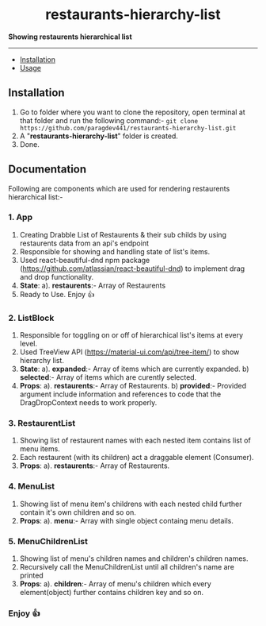 <h1 align="center">
restaurants-hierarchy-list
</h1>

**Showing restaurents hierarchical list**

---

- [Installation](#installation)
- [Usage](#usage)

## Installation

1. Go to folder where you want to clone the repository, open terminal at that folder and run the following command:- `git clone https://github.com/paragdev441/restaurants-hierarchy-list.git`
2. A "**restaurants-hierarchy-list**" folder is created.
3. Done.

## Documentation

Following are components which are used for rendering restaurents hierarchical list:-

### 1. App

1.  Creating Drabble List of Restaurents & their sub childs by using restaurents data from an api's endpoint
2.  Responsible for showing and handling state of list's items.
3.  Used react-beautiful-dnd npm package (https://github.com/atlassian/react-beautiful-dnd) to implement drag and drop functionality.
4.  **State**:
    a). **restaurents**:- Array of Restaurents
5.  Ready to Use. Enjoy 👍

### 2. ListBlock

1.  Responsible for toggling on or off of hierarchical list's items at every level.
2.  Used TreeView API (https://material-ui.com/api/tree-item/) to show hierarchy list.
3.  **State**:
    a). **expanded**:- Array of items which are currently expanded.
    b) **selected**:- Array of items which are curently selected.
4.  **Props**:
    a). **restaurents**:- Array of Restaurents.
    b) **provided**:- Provided argument include information and references to code that the DragDropContext needs to work properly.

### 3. RestaurentList

1.  Showing list of restaurent names with each nested item contains list of menu items.
2.  Each restaurent (with its children) act a draggable element (Consumer).
3.  **Props**:
    a). **restaurents**:- Array of Restaurents.

### 4. MenuList

1.  Showing list of menu item's childrens with each nested child further contain it's own children and so on.
2.  **Props**:
    a). **menu**:- Array with single object containg menu details.

### 5. MenuChildrenList

1.  Showing list of menu's children names and children's children names.
2.  Recursively call the MenuChildrenList until all children's name are printed
3.  **Props**:
    a). **children**:- Array of menu's children which every element(object) further contains children key and so on.

### Enjoy 👍
